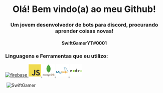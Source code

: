 <h1 align="center">Olá! Bem vindo(a) ao meu Github!</h1>
<h3 align="center">Um jovem desenvolvedor de bots para discord, procurando aprender coisas novas!</h3>
<h4 align="center">SwiftGamerYT#0001</h4>

<h3 align="left">Linguagens e Ferramentas que eu utilizo:</h3>
<p align="left"> <a href="https://firebase.google.com/" target="_blank"> <img src="https://www.vectorlogo.zone/logos/firebase/firebase-icon.svg" alt="firebase" width="40" height="40"/> </a> <a href="https://developer.mozilla.org/en-US/docs/Web/JavaScript" target="_blank"> <img src="https://raw.githubusercontent.com/devicons/devicon/master/icons/javascript/javascript-original.svg" alt="javascript" width="40" height="40"/> </a> <a href="https://www.mongodb.com/" target="_blank"> <img src="https://raw.githubusercontent.com/devicons/devicon/master/icons/mongodb/mongodb-original-wordmark.svg" alt="mongodb" width="40" height="40"/> </a> <a href="https://www.mysql.com/" target="_blank"> <img src="https://raw.githubusercontent.com/devicons/devicon/master/icons/mysql/mysql-original-wordmark.svg" alt="mysql" width="40" height="40"/> </a> <a href="https://nodejs.org" target="_blank"> <img src="https://raw.githubusercontent.com/devicons/devicon/master/icons/nodejs/nodejs-original-wordmark.svg" alt="nodejs" width="40" height="40"/> </a></p>

<p>&nbsp;<img align="center" src="https://github-readme-stats.vercel.app/api?username=SwiftGamerYT&show_icons=true&locale=pt-br" alt="SwiftGamer"/></p>
